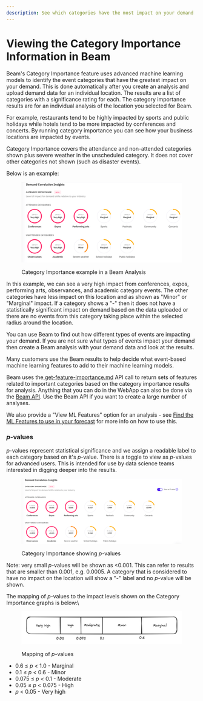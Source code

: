 ```yaml
---
description: See which categories have the most impact on your demand
---
```


# Viewing the Category Importance Information in Beam

Beam's Category Importance feature uses advanced machine learning models to identify the event categories that have the greatest impact on your demand. This is done automatically after you create an analysis and upload demand data for an individual location. The results are a list of categories with a significance rating for each. The category importance results are for an individual analysis of the location you selected for Beam.

For example, restaurants tend to be highly impacted by sports and public holidays while hotels tend to be more impacted by conferences and concerts. By running category importance you can see how your business locations are impacted by events.

Category Importance covers the attendance and non-attended categories shown plus severe weather in the unscheduled category. It does not cover other categories not shown (such as disaster events).

Below is an example:

<figure><img src="../../.gitbook/assets/image (66).png" alt=""><figcaption><p>Category Importance example in a Beam Analysis</p></figcaption></figure>

In this example, we can see a very high impact from conferences, expos, performing arts, observances, and academic category events. The other categories have less impact on this location and as shown as "Minor" or "Marginal" impact. If a category shows a "-" then it does not have a statistically significant impact on demand based on the data uploaded or there are no events from this category taking place within the selected radius around the location.

You can use Beam to find out how different types of events are impacting your demand. If you are not sure what types of events impact your demand then create a Beam analysis with your demand data and look at the results.

Many customers use the Beam results to help decide what event-based machine learning features to add to their machine learning models.

Beam uses the[ ](../../api/beam/get-feature-importance.md)[get-feature-importance.md](../../api/beam/get-feature-importance.md "mention") API call to return sets of features related to important categories based on the category importance results for analysis. Anything that you can do in the WebApp can also be done via the [Beam API](../../api/beam/). Use the Beam API if you want to create a large number of analyses.

We also provide a "View ML Features" option for an analysis - see [Find the ML Features to use in your forecast](feature-importance-with-beam-find-the-ml-features-to-use-in-your-forecasts.md) for more info on how to use this.

### _p_-values <a href="#object-object-values" id="object-object-values"></a>

_p_-values represent statistical significance and we assign a readable label to each category based on it's _p_-value. There is a toggle to view as _p_-values for advanced users. This is intended for use by data science teams interested in digging deeper into the results.

<figure><img src="../../.gitbook/assets/image (68).png" alt=""><figcaption><p>Category Importance showing <em>p</em>-values</p></figcaption></figure>

Note: very small _p_-values will be shown as <0.001. This can refer to results that are smaller than 0.001, e.g. 0.0005. A category that is considered to have no impact on the location will show a "-" label and no _p_-value will be shown.

The mapping of _p_-values to the impact levels shown on the Category Importance graphs is below:\


<figure><img src="../../.gitbook/assets/image (70).png" alt=""><figcaption><p>Mapping of <em>p</em>-values</p></figcaption></figure>

* 0.6 ≤ _p_ < 1.0 - Marginal
* 0.1 ≤ _p_ < 0.6 - Minor
* 0.075 ≤ _p_ < 0.1 - Moderate
* 0.05 ≤ _p_ < 0.075 - High
* _p_ < 0.05 - Very high
